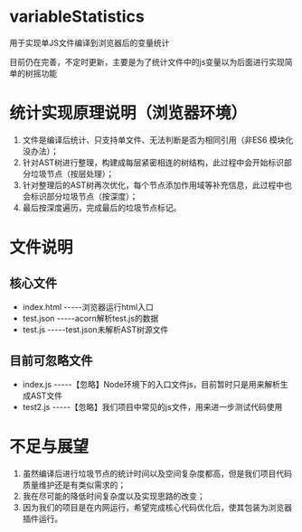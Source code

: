 # variableStatistics
用于实现单JS文件编译到浏览器后的变量统计

目前仍在完善，不定时更新，主要是为了统计文件中的js变量以为后面进行实现简单的树摇功能
# 统计实现原理说明（浏览器环境）
1. 文件是编译后统计、只支持单文件、无法判断是否为相同引用（非ES6 模块化没办法）；
2. 针对AST树进行整理，构建成每层紧密相连的树结构，此过程中会开始标识部分垃圾节点（按层处理）；
3. 针对整理后的AST树再次优化，每个节点添加作用域等补充信息，此过程中也会标识部分垃圾节点（按深度）；
4. 最后按深度遍历，完成最后的垃圾节点标记。


# 文件说明
## 核心文件
- index.html  -----浏览器运行html入口
- test.json   -----acorn解析test.js的数据                 
- test.js     -----test.json未解析AST树源文件
## 目前可忽略文件
- index.js    -----【忽略】Node环境下的入口文件js，目前暂时只是用来解析生成AST文件
- test2.js    -----【忽略】我们项目中常见的js文件，用来进一步测试代码使用                       

# 不足与展望
1. 虽然编译后进行垃圾节点的统计时间以及空间复杂度都高，但是我们项目代码质量维护还是有类似需求的；
2. 我在尽可能的降低时间复杂度以及实现思路的改变；
3. 因为我们的项目是在内网运行，希望完成核心代码优化后，使其包装为浏览器插件运行。

